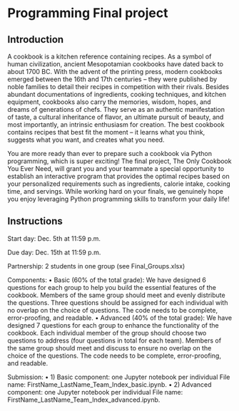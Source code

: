 # Programming Final project

## Introduction

A cookbook is a kitchen reference containing recipes. As a symbol of human civilization, ancient Mesopotamian cookbooks have dated back to about 1700 BC. With the advent of the printing press, modern cookbooks emerged between the 16th and 17th centuries – they were published by noble families to detail their recipes in competition with their rivals. Besides abundant documentations of ingredients, cooking techniques, and kitchen equipment, cookbooks also carry the memories, wisdom, hopes, and dreams of generations of chefs. They serve as an authentic manifestation of taste, a cultural inheritance of flavor, an ultimate pursuit of beauty, and most importantly, an intrinsic enthusiasm for creation. The best cookbook contains recipes that best fit the moment – it learns what you think, suggests what you want, and creates what you need. 

You are more ready than ever to prepare such a cookbook via Python programming, which is super exciting! The final project, The Only Cookbook You Ever Need, will grant you and your teammate a special opportunity to establish an interactive program that provides the optimal recipes based on your personalized requirements such as ingredients, calorie intake, cooking time, and servings. While working hard on your finals, we genuinely hope you enjoy leveraging Python programming skills to transform your daily life!

## Instructions

Start day: Dec. 5th at 11:59 p.m. 

Due day: Dec. 15th at 11:59 p.m.  

Partnership: 2 students in one group (see Final_Groups.xlsx)

Components:
•	Basic (60% of the total grade): We have designed 6 questions for each group to help you build the essential features of the cookbook. Members of the same group should meet and evenly distribute the questions. Three questions should be assigned for each individual with no overlap on the choice of questions. The code needs to be complete, error-proofing, and readable. 
•	Advanced (40% of the total grade): We have designed 7 questions for each group to enhance the functionality of the cookbook. Each individual member of the group should choose two questions to address (four questions in total for each team). Members of the same group should meet and discuss to ensure no overlap on the choice of the questions. The code needs to be complete, error-proofing, and readable. 

Submission:
•	1) Basic component: one Jupyter notebook per individual 
File name: FirstName_LastName_Team_Index_basic.ipynb.
•	2) Advanced component: one Jupyter notebook per individual
File name: FirstName_LastName_Team_Index_advanced.ipynb.
